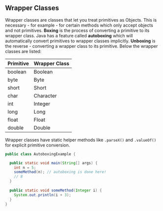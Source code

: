 ## Wrapper Classes
Wrapper classes are classes that let you treat primitives as Objects. This is necessary - for example - for certain methods which only accept objects and not primitives. **Boxing** is the process of converting a primitive to its wrapper class. Java has a feature called **autoboxing** which will automatically convert primitives to wrapper classes implicitly. **Unboxing** is the reverse - converting a wrapper class to its primitive. Below the wrapper classes are listed:

| Primitive | Wrapper Class |
| --------- | ------------- |
| boolean   | Boolean       |
| byte      | Byte          |
| short     | Short         |
| char      | Character     |
| int       | Integer       |
| long      | Long          |
| float     | Float         |
| double    | Double        |

Wrapper classes have static helper methods like `.parseX()` and `.valueOf()` for explicit primitive conversion.

```java
public class AutoboxingExample {

  public static void main(String[] args) {
    int n = 5;
    someMethod(n); // autoboxing is done here!
	// 8
  }
  
  public static void someMethod(Integer i) {
    System.out.println(i + 3);
  }
}
```